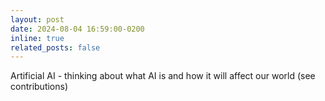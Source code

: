 ```yaml
---
layout: post
date: 2024-08-04 16:59:00-0200
inline: true
related_posts: false
---
```


Artificial AI - thinking about what AI is and how it will affect our world (see contributions) 
